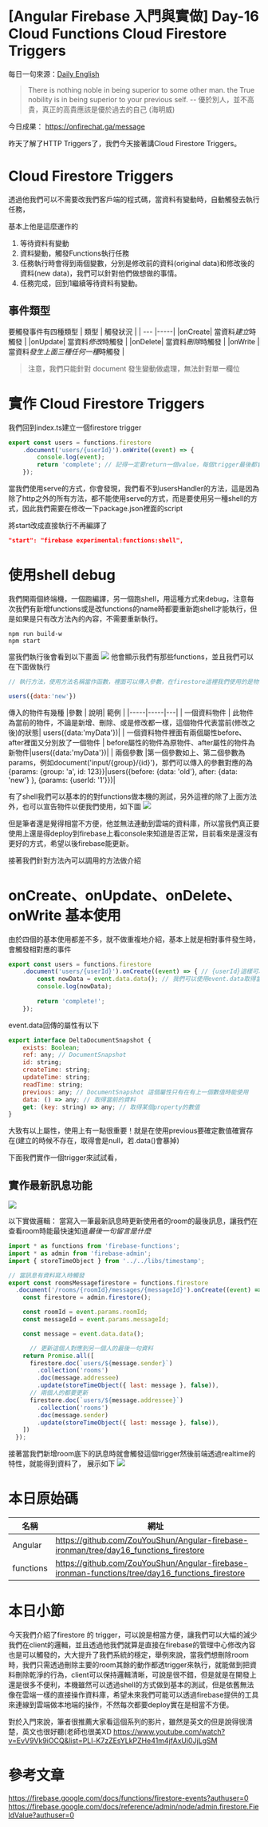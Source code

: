 # [Angular Firebase 入門與實做] Day-16 Cloud Functions Cloud Firestore Triggers

每日一句來源：[Daily English](https://play.google.com/store/apps/details?id=net.eocbox.dailysentence)

> There is nothing noble in being superior to some other man. the True nobility is in being superior to your previous self. -- 優於別人，並不高貴，真正的高貴應該是優於過去的自己 (海明威)

今日成果： https://onfirechat.ga/message

昨天了解了HTTP Triggers了，我們今天接著講Cloud Firestore Triggers。

# Cloud Firestore Triggers

透過他我們可以不需要改我們客戶端的程式碼，當資料有變動時，自動觸發去執行任務，

基本上他是這麼運作的
1. 等待資料有變動
2. 資料變動，觸發Functions執行任務
3. 任務執行時會得到兩個變數，分別是修改前的資料(original data)和修改後的資料(new data)，我們可以針對他們做想做的事情。
4. 任務完成，回到1繼續等待資料有變動。

## 事件類型
要觸發事件有四種類型
| 類型 | 觸發狀況 |
| --- |-----|
|onCreate| 當資料*建立*時觸發 |
|onUpdate| 當資料*修改*時觸發 |
|onDelete| 當資料*刪除*時觸發 |
|onWrite | 當資料*發生上面三種任何一種*時觸發 |

> 注意，我們只能針對 document 發生變動做處理，無法針對單一欄位

# 實作 Cloud Firestore Triggers
我們回到index.ts建立一個firestore trigger

```js
export const users = functions.firestore
    .document('users/{userId}').onWrite((event) => {
        console.log(event);
        return 'complete'; // 記得一定要return一個value，每個trigger最後都會有一個return可以是promise或是value
    });
```

當我們使用serve的方式，你會發現，我們看不到usersHandler的方法，這是因為除了http之外的所有方法，都不能使用serve的方式，而是要使用另一種shell的方式，因此我們需要在修改一下package.json裡面的script

將start改成直接執行不再編譯了
```json
"start": "firebase experimental:functions:shell",
```

# 使用shell debug

我們開兩個終端機，一個跑編譯，另一個跑shell，用這種方式來debug，注意每次我們有新增functions或是改functions的name時都要重新跑shell才能執行，但是如果是只有改方法內的內容，不需要重新執行。
```
npm run build-w
npm start
```

當我們執行後會看到以下畫面
![](https://res.cloudinary.com/dw7ecdxlp/image/upload/shell_zm5qoi.jpg)
他會顯示我們有那些functions，並且我們可以在下面做執行
```js
// 執行方法，使用方法名稱當作函數，裡面可以傳入參數，在firestore這裡我們使用的是物件的方式

users({data:'new'})
```
傳入的物件有幾種
|參數 | 說明| 範例 |
|-----|-----|---|
| 一個資料物件 | 此物件為當前的物件，不論是新增、刪除、或是修改都一樣，這個物件代表當前(修改之後)的狀態| users({data:'myData'})|
| 一個資料物件裡面有兩個屬性before、after裡面又分別放了一個物件 | before屬性的物件為原物件、after屬性的物件為新物件|users({data:'myData'})|
| 兩個參數 |第一個參數如上、第二個參數為params，例如document('input/{group}/{id}')，那們可以傳入的參數對應的為{params: {group: 'a', id: 123}}|users({before: {data: 'old'}, after: {data: 'new'} }, {params: {userId: '1'}})|

有了shell我們可以基本的的對functions做本機的測試，另外這裡的除了上面方法外，也可以宣告物件以便我們使用，如下圖
![](https://res.cloudinary.com/dw7ecdxlp/image/upload/shell2_oswdrs.jpg)


但是筆者還是覺得相當不方便，他並無法連動到雲端的資料庫，所以當我們真正要使用上還是得deploy到firebase上看console來知道是否正常，目前看來是還沒有更好的方式，希望以後firebase能更新。


接著我們針對方法內可以調用的方法做介紹

# onCreate、onUpdate、onDelete、onWrite 基本使用

由於四個的基本使用都差不多，就不做重複地介紹，基本上就是相對事件發生時，會觸發相對應的事件
```js
export const users = functions.firestore
    .document('users/{userId}').onCreate((event) => { // {userId}這樣可以取得所有users的
        const nowData = event.data.data(); // 我們可以使用event.data取得當前的資料
        console.log(nowData);
        
        return 'complete!';
    });
```
event.data回傳的屬性有以下
```js
export interface DeltaDocumentSnapshot {
    exists: Boolean;
    ref: any; // DocumentSnapshot
    id: string;
    createTime: string;
    updateTime: string;
    readTime: string;
    previous: any; // DocumentSnapshot 這個屬性只有在有上一個數值時能使用
    data: () => any; // 取得當前的資料
    get: (key: string) => any; // 取得某個property的數值
}
```
大致有以上屬性，使用上有一點很重要！就是在使用previous要確定數值確實存在(建立的時候不存在，取得會是null，若.data()會暴掉)

下面我們實作一個trigger來試試看，

## 實作最新訊息功能
![](https://res.cloudinary.com/dw7ecdxlp/image/upload/v1515156271/trigger1_jyx9m7.jpg)

以下實做邏輯：
  當寫入一筆最新訊息時更新使用者的room的最後訊息，讓我們在查看room時能最快速知道*最後一句留言是什麼*
```js
import * as functions from 'firebase-functions';
import * as admin from 'firebase-admin';
import { storeTimeObject } from '../../libs/timestamp';

// 當訊息有資料寫入時觸發
export const roomsMessagefirestore = functions.firestore
  .document('/rooms/{roomId}/messages/{messageId}').onCreate((event) => {
    const firestore = admin.firestore();

    const roomId = event.params.roomId;
    const messageId = event.params.messageId;

    const message = event.data.data();

      // 更新這個人對應到另一個人的最後一句資料
    return Promise.all([
      firestore.doc(`users/${message.sender}`)
        .collection('rooms')
        .doc(message.addressee)
        .update(storeTimeObject({ last: message }, false)),
      // 兩個人的都要更新
      firestore.doc(`users/${message.addressee}`)
        .collection('rooms')
        .doc(message.sender)
        .update(storeTimeObject({ last: message }, false)),
    ])
  });

```

接著當我們新增room底下的訊息時就會觸發這個trigger然後前端透過realtime的特性，就能得到資料了，
展示如下
![](https://res.cloudinary.com/dw7ecdxlp/image/upload/v1515156002/storeTrigger_rtvz5w.gif)

# 本日原始碼
|名稱|網址|
|---|---|
|Angular|https://github.com/ZouYouShun/Angular-firebase-ironman/tree/day16_functions_firestore|
|functions| https://github.com/ZouYouShun/Angular-firebase-ironman-functions/tree/day16_functions_firestore|

# 本日小節
今天我們介紹了firestore 的 trigger，可以說是相當方便，讓我們可以大幅的減少我們在client的邏輯，並且透過他我們就算是直接在firebase的管理中心修改內容也是可以觸發的，大大提升了我們系統的穩定，舉例來說，當我們想刪除room時，我們只需透過刪除主要的room其餘的動作都透trigger來執行，就能做到把資料刪除乾淨的行為，client可以保持邏輯清晰，可說是很不錯，但是就是在開發上還是很多不便利，本機雖然可以透過shell的方式做到基本的測試，但是依舊無法像在雲端一樣的直接操作資料庫，希望未來我們可能可以透過firebase提供的工具來連線到雲端做本地端的操作，不然每次都要deploy實在是相當不方便。


對於入門來說，筆者很推薦大家看這個系列的影片，雖然是英文的但是說得很清楚，英文也很好聽(老師也很美XD
https://www.youtube.com/watch?v=EvV9Vk9iOCQ&list=PLl-K7zZEsYLkPZHe41m4jfAxUi0JjLgSM

# 參考文章
https://firebase.google.com/docs/functions/firestore-events?authuser=0
https://firebase.google.com/docs/reference/admin/node/admin.firestore.FieldValue?authuser=0
